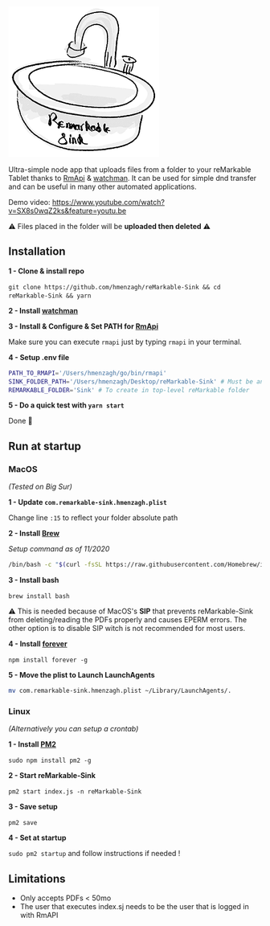 ![logo](./assets/logo.png)

Ultra-simple node app that uploads files from a folder to your reMarkable Tablet thanks to [RmApi](https://github.com/juruen/rmapi) & [watchman](https://facebook.github.io/watchman/docs/install.html).
It can be used for simple dnd transfer and can be useful in many other automated applications.

Demo video: https://www.youtube.com/watch?v=SX8s0wqZ2ks&feature=youtu.be

⚠️ Files placed in the folder will be **uploaded then deleted** ⚠️

## Installation

**1 - Clone & install repo**

`git clone https://github.com/hmenzagh/reMarkable-Sink && cd reMarkable-Sink && yarn`

**2 - Install [watchman](https://facebook.github.io/watchman/docs/install.html)**

**3 - Install & Configure & Set PATH for [RmApi](https://github.com/juruen/rmapi)**

Make sure you can execute `rmapi` just by typing `rmapi` in your terminal.

**4 - Setup .env file**

```bash
PATH_TO_RMAPI='/Users/hmenzagh/go/bin/rmapi'
SINK_FOLDER_PATH='/Users/hmenzagh/Desktop/reMarkable-Sink' # Must be an absolute path
REMARKABLE_FOLDER='Sink' # To create in top-level reMarkable folder
```

**5 - Do a quick test with `yarn start`**

Done 🎉

## Run at startup

### MacOS

*(Tested on Big Sur)*

**1 - Update `com.remarkable-sink.hmenzagh.plist`**

Change line `:15` to reflect your folder absolute path

**2 - Install [Brew](https://brew.sh)**

*Setup command as of 11/2020*

```bash
/bin/bash -c "$(curl -fsSL https://raw.githubusercontent.com/Homebrew/install/master/install.sh)"
```

**3 - Install bash**

```brew install bash```

⚠️ This is needed because of MacOS's **SIP** that prevents reMarkable-Sink from deleting/reading the PDFs properly and causes EPERM errors. The other option is to disable SIP witch is not recommended for most users.

**4 - Install [forever](https://github.com/foreverjs/forever#readme)**

```npm install forever -g```

**5 - Move the plist to Launch LaunchAgents**

```bash
mv com.remarkable-sink.hmenzagh.plist ~/Library/LaunchAgents/.
```

### Linux

*(Alternatively you can setup a crontab)*

**1 - Install [PM2](https://github.com/Unitech/pm2)**

`sudo npm install pm2 -g`

**2 - Start reMarkable-Sink**

`pm2 start index.js -n reMarkable-Sink`

**3 - Save setup**

`pm2 save`

**4 - Set at startup**

`sudo pm2 startup` and follow instructions if needed !

## Limitations

- Only accepts PDFs < 50mo
- The user that executes index.sj needs to be the user that is logged in with RmAPI
